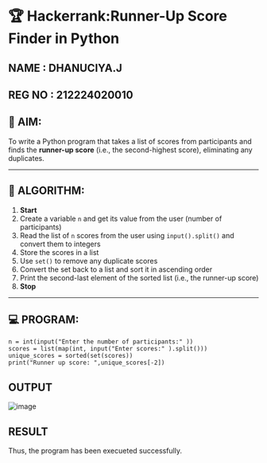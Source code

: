 # 🏆 Hackerrank:Runner-Up Score Finder in Python
NAME : DHANUCIYA.J
---
REG NO : 212224020010
---
## 🎯 AIM:
To write a Python program that takes a list of scores from participants and finds the **runner-up score** (i.e., the second-highest score), eliminating any duplicates.

---

## 🧠 ALGORITHM:

1. **Start**
2. Create a variable `n` and get its value from the user (number of participants)
3. Read the list of `n` scores from the user using `input().split()` and convert them to integers
4. Store the scores in a list
5. Use `set()` to remove any duplicate scores
6. Convert the set back to a list and sort it in ascending order
7. Print the second-last element of the sorted list (i.e., the runner-up score)
8. **Stop**

---

## 💻 PROGRAM:
~~~
n = int(input("Enter the number of participants:" ))
scores = list(map(int, input("Enter scores:" ).split()))
unique_scores = sorted(set(scores))
print("Runner up score: ",unique_scores[-2])
~~~
## OUTPUT
![image](https://github.com/user-attachments/assets/b2aa0446-f311-40ff-9df2-37e41d22835a)

## RESULT
Thus, the program has been execueted successfully.
